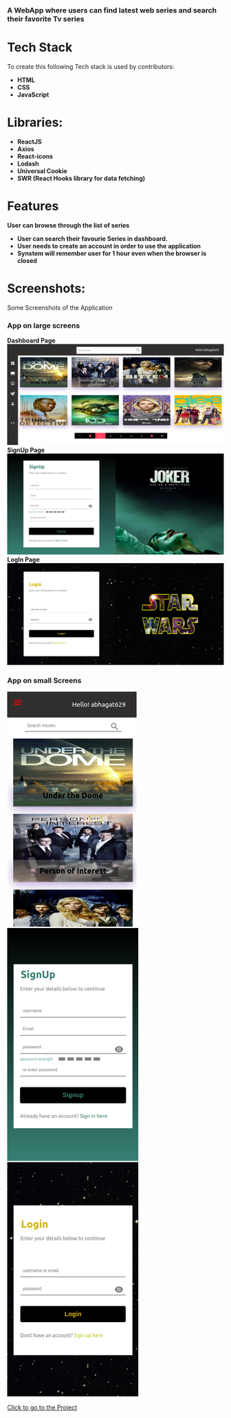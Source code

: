 ### A WebApp where users can find latest web series and search their favorite Tv series 
# Tech Stack
To create this following Tech stack is used by contributors:
* **HTML**
* **CSS**
* **JavaScript**
# Libraries:
*  **ReactJS**
* **Axios**
* **React-icons**
* **Lodash**
* **Universal Cookie**
* **SWR (React Hooks library for data fetching)**
# Features
  **User can browse through the list of series**
* **User can search their favourie Series in dashboard.**
*  **User needs to create an account  in order to use the application**
* **Synstem will remember user for 1 hour even when the browser is closed**

# Screenshots:
Some Screenshots of the Application
### App on large screens
**Dashboard Page**
![Large Screen size](https://github.com/ashishbhagat123/NimbleBox/blob/master/public/Images/dashboard_desktop.png)
**SignUp Page**
![Large ScreenSize](https://github.com/ashishbhagat123/NimbleBox/blob/master/public/Images/signup_desktop.png)
**LogIn Page**
![Large ScreenSize](https://github.com/ashishbhagat123/NimbleBox/blob/master/public/Images/Screenshot%20from%202021-06-27%2021-30-12.png)

### App on small Screens
![Small ScreenSize](https://github.com/ashishbhagat123/NimbleBox/blob/master/public/Images/Dashboard_mobile.png)
![Small ScreenSize](https://github.com/ashishbhagat123/NimbleBox/blob/master/public/Images/signUp_mobileScreen.png)
![Small ScreenSize](https://github.com/ashishbhagat123/NimbleBox/blob/master/public/Images/login_mobileScreen.png)

[Click to go to the Project](https://asish-seriesdb.netlify.app/login)


